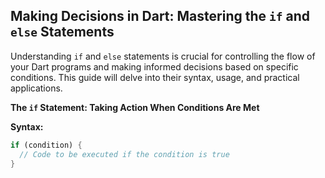 ## Making Decisions in Dart: Mastering the `if` and `else` Statements

Understanding `if` and `else` statements is crucial for controlling the flow of your Dart programs and making informed decisions based on specific conditions. This guide will delve into their syntax, usage, and practical applications.

**The `if` Statement: Taking Action When Conditions Are Met**

**Syntax:**

```dart
if (condition) {
  // Code to be executed if the condition is true
}
